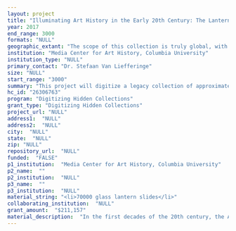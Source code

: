 ```yaml
--- 
layout: project 
title: "Illuminating Art History in the Early 20th Century: The Lantern Slide Collection of Columbia University’s Art History Department"
year: 2017
end_range: 3000
formats: "NULL"
geographic_extant: "The scope of this collection is truly global, with images spanning continental Europe, north and south America, East and Southeast Asia, the Middle East, all regions of Africa, and Oceania."
institution: "Media Center for Art History, Columbia University"
institution_type: "NULL"
primary_contact: "Dr. Stefaan Van Liefferinge"
size: "NULL"
start_range: "3000"
summary: "This project will digitize a legacy collection of approximately 70,000 lantern slides in the collection of the Media Center for Art History (MCAH) at Columbia University, and create an online database to provide free access to the newly created metadata and high-resolution images. The images in the lantern slide collection cover a vast geographic and temporal scope, and will provide historically significant images and data about works of art and architecture, as well as provide a comprehensive archive of the historiography of art history at a time when the field was being created and shaped by some of the university’s most prominent faculty. Through integration with MCAH’s existing resources, including geolocation, virtual reality tours, and dynamic end-user collection building, and collaboration with other open access and linked data cultural heritage projects, the collection will be a synergistic resource for scholars, institutions, and the general public."
hc_id: "26306763"
program: "Digitizing Hidden Collections"
grant_type: "Digitizing Hidden Collections"
project_url: "NULL"
address1:  "NULL"
address2:  "NULL"
city:  "NULL"
state:  "NULL"
zip: "NULL"
repository_url:  "NULL"
funded:  "FALSE"
p1_institution:  "Media Center for Art History, Columbia University"
p2_name:  ""
p2_institution:  "NULL"
p3_name:  ""
p3_institution:  "NULL"
material_string: "<li>70000 glass lantern slides</li>"
collaborating_institution:  "NULL"
grant_amount:  "$211,157"
material_description:  "In the first decades of the 20th century, the Art History Department at Columbia University acquired a collection of over 70,000 lantern slides of art and architecture. As a reflection of Columbia’s reputation as a leader in the field, the content of this image collection spans vast geographic and temporal boundaries. The lantern slide collection has been curated and collected by such eminent scholars as Meyer Schapiro, Rudolf Wittkower, Margarete Bieber, Howard McP. Davis, Julius Held, and William Bell Dinsmoor— to name a sample of the faculty that have held appointments in the department since its founding. This legacy collection was inherited by the Art History department’s Visual Media Center, which merged with the Media Center for Art History in 2003. Since then, the MCAH has been the steward of this collection. The diversity of the collection embodies the expansive coursework that has been a staple of the department since the 1930s. In addition to images of European and Classical art, the slides feature the arts of Africa, Oceania, Native America, South and Central America, the Near East, and East and Southeast Asia. Included are images of architecture from the monumental to the vernacular, depicting many buildings that have been altered or destroyed, as well as images of paintings, sculptures, manuscripts, archaeological sites and artifacts, and a nearly global collection of material culture. The slides also possess immense archival value as a record of curricula in the field of art history, and of the development of visual media in education."
---
```

